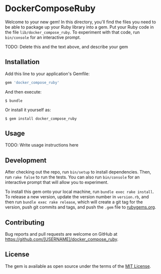 # DockerComposeRuby

Welcome to your new gem! In this directory, you'll find the files you need to be able to package up your Ruby library into a gem. Put your Ruby code in the file `lib/docker_compose_ruby`. To experiment with that code, run `bin/console` for an interactive prompt.

TODO: Delete this and the text above, and describe your gem

## Installation

Add this line to your application's Gemfile:

```ruby
gem 'docker_compose_ruby'
```

And then execute:

    $ bundle

Or install it yourself as:

    $ gem install docker_compose_ruby

## Usage

TODO: Write usage instructions here

## Development

After checking out the repo, run `bin/setup` to install dependencies. Then, run `rake false` to run the tests. You can also run `bin/console` for an interactive prompt that will allow you to experiment.

To install this gem onto your local machine, run `bundle exec rake install`. To release a new version, update the version number in `version.rb`, and then run `bundle exec rake release`, which will create a git tag for the version, push git commits and tags, and push the `.gem` file to [rubygems.org](https://rubygems.org).

## Contributing

Bug reports and pull requests are welcome on GitHub at https://github.com/[USERNAME]/docker_compose_ruby.


## License

The gem is available as open source under the terms of the [MIT License](http://opensource.org/licenses/MIT).

